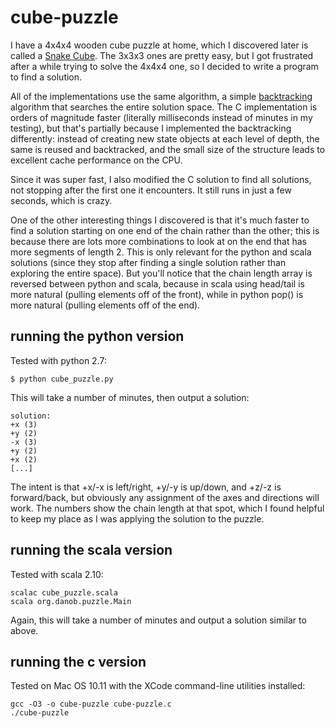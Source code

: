 # cube-puzzle

I have a 4x4x4 wooden cube puzzle at home, which I discovered later is
called a [Snake Cube](https://en.wikipedia.org/wiki/Snake_cube). The
3x3x3 ones are pretty easy, but I got frustrated after a while trying
to solve the 4x4x4 one, so I decided to write a program to find a
solution.

All of the implementations use the same algorithm, a simple
[backtracking](https://en.wikipedia.org/wiki/Backtracking) algorithm
that searches the entire solution space. The C implementation is
orders of magnitude faster (literally milliseconds instead of minutes
in my testing), but that's partially because I implemented the
backtracking differently: instead of creating new state objects at
each level of depth, the same is reused and backtracked, and the small
size of the structure leads to excellent cache performance on the CPU.

Since it was super fast, I also modified the C solution to find all
solutions, not stopping after the first one it encounters. It still
runs in just a few seconds, which is crazy.

One of the other interesting things I discovered is that it's much
faster to find a solution starting on one end of the chain rather than
the other; this is because there are lots more combinations to look at
on the end that has more segments of length 2. This is only relevant
for the python and scala solutions (since they stop after finding a
single solution rather than exploring the entire space). But you'll
notice that the chain length array is reversed between python and
scala, because in scala using head/tail is more natural (pulling
elements off of the front), while in python pop() is more natural
(pulling elements off of the end).

## running the python version

Tested with python 2.7:

```
$ python cube_puzzle.py
```

This will take a number of minutes, then output a solution:

```
solution:
+x (3)
+y (2)
-x (3)
+y (2)
+x (2)
[...]
```

The intent is that +x/-x is left/right, +y/-y is up/down, and +z/-z is
forward/back, but obviously any assignment of the axes and directions
will work. The numbers show the chain length at that spot, which I
found helpful to keep my place as I was applying the solution to the puzzle.

## running the scala version

Tested with scala 2.10:
```
scalac cube_puzzle.scala
scala org.danob.puzzle.Main
```

Again, this will take a number of minutes and output a solution
similar to above.

## running the c version

Tested on Mac OS 10.11 with the XCode command-line utilities installed:
```
gcc -O3 -o cube-puzzle cube-puzzle.c
./cube-puzzle
```
